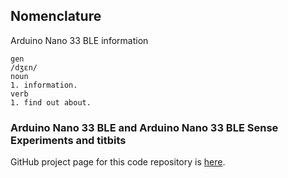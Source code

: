 ## Nomenclature
Arduino Nano 33 BLE information
```
gen
/dʒɛn/
noun
1. information.
verb
1. find out about.
```
### Arduino Nano 33 BLE and Arduino Nano 33 BLE Sense Experiments and titbits
GitHub project page for this code repository is [here](https://armsp.github.io/nano-33-ble-gen/).
